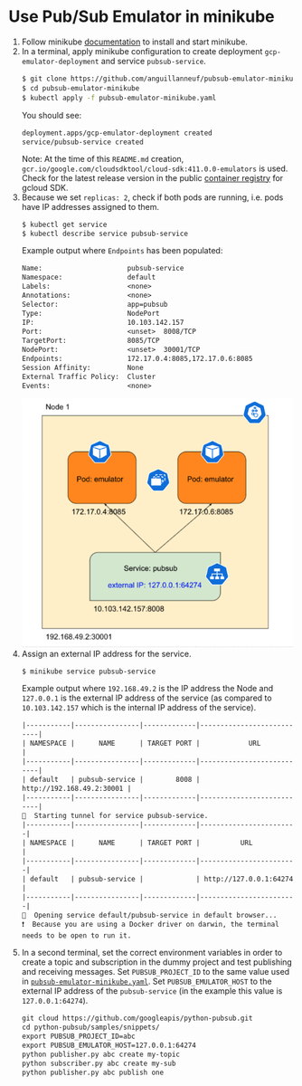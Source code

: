 # Use Pub/Sub Emulator in minikube

1. Follow minikube [documentation] to install and start minikube.
2. In a terminal, apply minikube configuration to create deployment `gcp-emulator-deployment` and service `pubsub-service`.
   ```sh
   $ git clone https://github.com/anguillanneuf/pubsub-emulator-minikube.git
   $ cd pubsub-emulator-minikube
   $ kubectl apply -f pubsub-emulator-minikube.yaml
   ```
   You should see:
   ```
   deployment.apps/gcp-emulator-deployment created
   service/pubsub-service created
   ```
   Note: At the time of this `README.md` creation, `gcr.io/google.com/cloudsdktool/cloud-sdk:411.0.0-emulators` is used. Check for the latest release version in the public [container registry] for gcloud SDK.
3. Because we set `replicas: 2`, check if both pods are running, i.e. pods have IP addresses assigned to them.
   ```
   $ kubectl get service
   $ kubectl describe service pubsub-service
   ```
   Example output where `Endpoints` has been populated:
   ```
   Name:                     pubsub-service
   Namespace:                default
   Labels:                   <none>
   Annotations:              <none>
   Selector:                 app=pubsub
   Type:                     NodePort
   IP:                       10.103.142.157
   Port:                     <unset>  8008/TCP
   TargetPort:               8085/TCP
   NodePort:                 <unset>  30001/TCP
   Endpoints:                172.17.0.4:8085,172.17.0.6:8085
   Session Affinity:         None
   External Traffic Policy:  Cluster
   Events:                   <none>
   ```
   ![image](Amob9knTbGdgU8v.png)
4. Assign an external IP address for the service.
   ```
   $ minikube service pubsub-service 
   ```
   Example output where `192.168.49.2` is the IP address the Node and `127.0.0.1` is the external IP address of the service (as compared to `10.103.142.157` which is the internal IP address of the service).
   ```
   |-----------|----------------|-------------|---------------------------|
   | NAMESPACE |      NAME      | TARGET PORT |            URL            |
   |-----------|----------------|-------------|---------------------------|
   | default   | pubsub-service |        8008 | http://192.168.49.2:30001 |
   |-----------|----------------|-------------|---------------------------|
   🏃  Starting tunnel for service pubsub-service.
   |-----------|----------------|-------------|------------------------|
   | NAMESPACE |      NAME      | TARGET PORT |          URL           |
   |-----------|----------------|-------------|------------------------|
   | default   | pubsub-service |             | http://127.0.0.1:64274 |
   |-----------|----------------|-------------|------------------------|
   🎉  Opening service default/pubsub-service in default browser...
   ❗  Because you are using a Docker driver on darwin, the terminal needs to be open to run it.
   ```
5. In a second terminal, set the correct environment variables in order to create a topic and subscription in the dummy project and test publishing and receiving messages. Set `PUBSUB_PROJECT_ID` to the same value used in [`pubsub-emulator-minikube.yaml`](pubsub-emulator-minikube.yaml). Set `PUBSUB_EMULATOR_HOST` to the external IP address of the `pubsub-service` (in the example this value is `127.0.0.1:64274`).
   ```
   git cloud https://github.com/googleapis/python-pubsub.git
   cd python-pubsub/samples/snippets/
   export PUBSUB_PROJECT_ID=abc
   export PUBSUB_EMULATOR_HOST=127.0.0.1:64274
   python publisher.py abc create my-topic
   python subscriber.py abc create my-sub
   python publisher.py abc publish one 
   ```

[documentation]: https://minikube.sigs.k8s.io/docs/start/
[container registry]: https://pantheon.corp.google.com/gcr/images/google.com:cloudsdktool/GLOBAL/cloud-sdk?gcrImageListsize=30